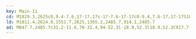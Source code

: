 ```yaml
---
key: Main-11
cd: M1829.3,2625c0,9.4-7.6,17-17,17s-17-7.6-17-17c0-9.4,7.6-17,17-17S1829.3,2615.6,1829.3,2625L1829.3,2625z
ld: M1811.4,2624.8,1551.7,2625,1365.2,2485.7,914.1,2485.7
ad: M847.7,2485.7c31.2-11.6,70-31.4,94-52.3l-18.9,52.3l18.9,52.3C917.7,2517,879,2497.3,847.7,2485.7z
---
```


